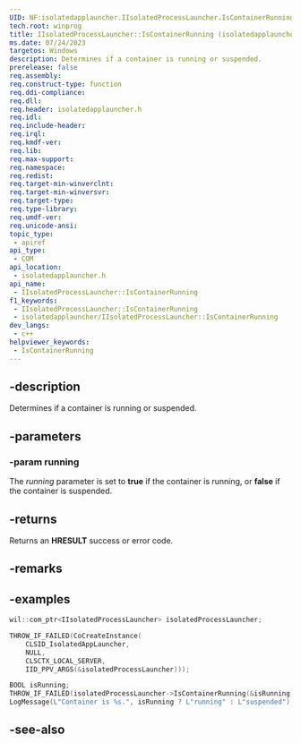 ```yaml
---
UID: NF:isolatedapplauncher.IIsolatedProcessLauncher.IsContainerRunning
tech.root: winprog
title: IIsolatedProcessLauncher::IsContainerRunning (isolatedapplauncher.h)
ms.date: 07/24/2023
targetos: Windows
description: Determines if a container is running or suspended.
prerelease: false
req.assembly: 
req.construct-type: function
req.ddi-compliance: 
req.dll: 
req.header: isolatedapplauncher.h
req.idl: 
req.include-header: 
req.irql: 
req.kmdf-ver: 
req.lib: 
req.max-support: 
req.namespace: 
req.redist: 
req.target-min-winverclnt: 
req.target-min-winversvr: 
req.target-type: 
req.type-library: 
req.umdf-ver: 
req.unicode-ansi: 
topic_type:
 - apiref
api_type:
 - COM
api_location:
 - isolatedapplauncher.h
api_name:
 - IIsolatedProcessLauncher::IsContainerRunning
f1_keywords:
 - IIsolatedProcessLauncher::IsContainerRunning
 - isolatedapplauncher/IIsolatedProcessLauncher::IsContainerRunning
dev_langs:
 - c++
helpviewer_keywords:
 - IsContainerRunning
---
```


## -description

Determines if a container is running or suspended.

## -parameters

### -param running

The *running* parameter is set to **true** if the container is running, or **false** if the container is suspended.

## -returns

Returns an **HRESULT** success or error code.

## -remarks

## -examples

```cpp
wil::com_ptr<IIsolatedProcessLauncher> isolatedProcessLauncher; 

THROW_IF_FAILED(CoCreateInstance( 
    CLSID_IsolatedAppLauncher,
    NULL,
    CLSCTX_LOCAL_SERVER,
    IID_PPV_ARGS(&isolatedProcessLauncher)));

BOOL isRunning;
THROW_IF_FAILED(isolatedProcessLauncher->IsContainerRunning(&isRunning));
LogMessage(L"Container is %s.", isRunning ? L"running" : L"suspended");
```

## -see-also
